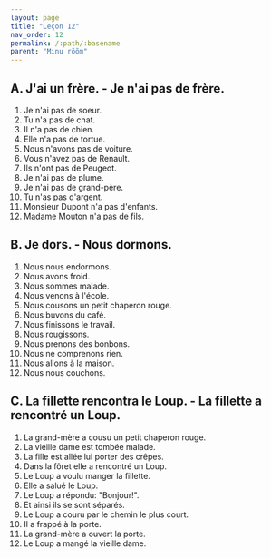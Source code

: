 ```yaml
---
layout: page
title: "Leçon 12"
nav_order: 12
permalink: /:path/:basename
parent: "Minu rõõm"
---
```


## A. J'ai un frère. - Je n'ai pas de frère.  
1. Je n'ai pas de soeur.  
2. Tu n'a pas de chat.  
3. Il n'a pas de chien.  
4. Elle n'a pas de tortue.  
5. Nous n'avons pas de voiture.  
6. Vous n'avez pas de Renault.  
7. Ils n'ont pas de Peugeot.  
8. Je n'ai pas de plume.  
9. Je n'ai pas de grand-père.  
10. Tu n'as pas d'argent.  
11. Monsieur Dupont n'a pas d'enfants.  
12. Madame Mouton n'a pas de fils.  

## B. Je dors. - Nous dormons.  
1. Nous nous endormons.  
2. Nous avons froid.  
3. Nous sommes malade.  
4. Nous venons à l'école.  
5. Nous cousons un petit chaperon rouge.  
6. Nous buvons du café.  
7. Nous finissons le travail.  
8. Nous rougissons.  
9. Nous prenons des bonbons.  
10. Nous ne comprenons rien.  
11. Nous allons à la maison.  
12. Nous nous couchons.  

## C. La fillette rencontra le Loup. - La fillette a rencontré un Loup.  
1. La grand-mère a cousu un petit chaperon rouge.  
2. La vieille dame est tombée malade.  
3. La fille est allée lui porter des crêpes.  
4. Dans la fôret elle a rencontré un Loup.  
5. Le Loup a voulu manger la fillette.  
6. Elle a salué le Loup.  
7. Le Loup a répondu: "Bonjour!".  
8. Et ainsi ils se sont séparés.  
9. Le Loup a couru par le chemin le plus court.  
10. Il a frappé à la porte.   
11. La grand-mère a ouvert la porte.  
12. Le Loup a mangé la vieille dame.  
